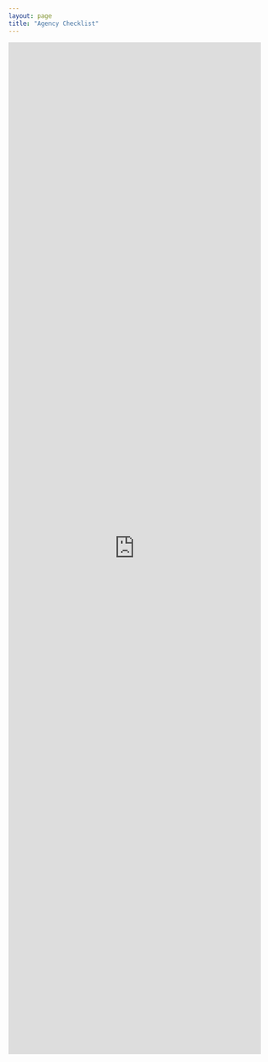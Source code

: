 ```yaml
---
layout: page
title: "Agency Checklist"
---
```


<iframe src="http://18f.github.io/API-All-the-X/data/events" frameborder="0" width="500" height="2000"></iframe>

